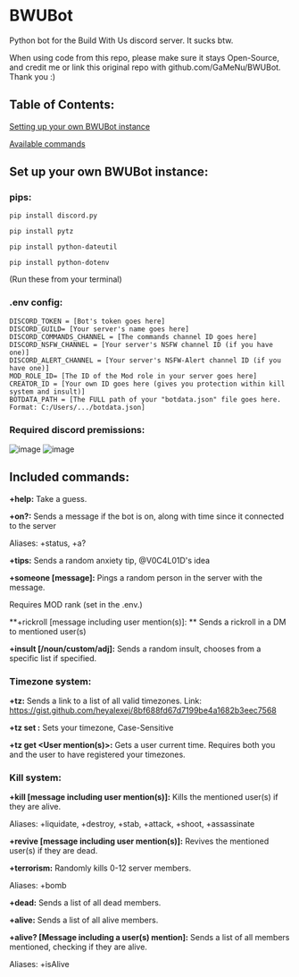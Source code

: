 # BWUBot
Python bot for the Build With Us discord server. It sucks btw.

When using code from this repo, please make sure it stays Open-Source, and credit me or link this original repo with github.com/GaMeNu/BWUBot. Thank you :)

## Table of Contents:

[Setting up your own BWUBot instance](https://github.com/GaMeNu/BWUBot/blob/main/README.md#set-up-your-own-bwubot-instance)

[Available commands](https://github.com/GaMeNu/BWUBot/blob/main/README.md#included-commands)

## Set up your own BWUBot instance:

### pips:
`pip install discord.py`

`pip install pytz`

`pip install python-dateutil`

`pip install python-dotenv`

(Run these from your terminal)

### .env config:
```
DISCORD_TOKEN = [Bot's token goes here]
DISCORD_GUILD= [Your server's name goes here]
DISCORD_COMMANDS_CHANNEL = [The commands channel ID goes here]
DISCORD_NSFW_CHANNEL = [Your server's NSFW channel ID (if you have one)]
DISCORD_ALERT_CHANNEL = [Your server's NSFW-Alert channel ID (if you have one)]
MOD_ROLE_ID= [The ID of the Mod role in your server goes here]
CREATOR_ID = [Your own ID goes here (gives you protection within kill system and insult)]
BOTDATA_PATH = [The FULL path of your "botdata.json" file goes here. Format: C:/Users/.../botdata.json]
```

### Required discord premissions:
![image](https://user-images.githubusercontent.com/98153342/196023145-addb686b-e412-428f-b4d1-108ae4229a50.png)
![image](https://user-images.githubusercontent.com/98153342/196023198-91e89132-697b-4d85-a6ae-ddbe9cf4185a.png)


## Included commands:

**+help:** Take a guess.

**+on?:** Sends a message if the bot is on, along with time since it connected to the server

Aliases: +status, +a?

**+tips:** Sends a random anxiety tip, @V0C4L01D's idea

**+someone [message]:** Pings a random person in the server with the message.

Requires MOD rank (set in the .env.)

**+rickroll [message including user mention(s)]: ** Sends a rickroll in a DM to mentioned user(s)

**+insult [<none>/noun/custom/adj]:** Sends a random insult, chooses from a specific list if specified.



### Timezone system:
**+tz:** Sends a link to a list of all valid timezones. Link: https://gist.github.com/heyalexej/8bf688fd67d7199be4a1682b3eec7568

**+tz set <timezone>:** Sets your timezone, Case-Sensitive

**+tz get <User mention(s)>:** Gets a user current time. Requires both you and the user to have registered your timezones. 

### Kill system:
**+kill [message including user mention(s)]:** Kills the mentioned user(s) if they are alive.

Aliases: +liquidate, +destroy, +stab, +attack, +shoot, +assassinate

**+revive [message including user mention(s)]:** Revives the mentioned user(s) if they are dead.

**+terrorism:** Randomly kills 0-12 server members.

Aliases: +bomb

**+dead:** Sends a list of all dead members.

**+alive:** Sends a list of all alive members.

**+alive? [Message including a user(s) mention]:** Sends a list of all members mentioned, checking if they are alive.

Aliases: +isAlive
